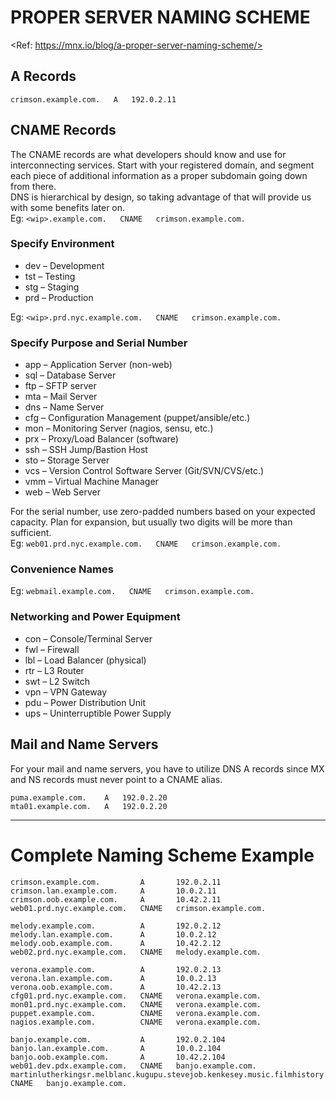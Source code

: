 # PROPER SERVER NAMING SCHEME  
<Ref: https://mnx.io/blog/a-proper-server-naming-scheme/>  

## A Records  
`crimson.example.com.   A   192.0.2.11` 

## CNAME Records  
The CNAME records are what developers should know and use for interconnecting services.
Start with your registered domain, and segment each piece of additional information as a proper subdomain going down from there.  
DNS is hierarchical by design, so taking advantage of that will provide us with some benefits later on.  
Eg:  `<wip>.example.com.   CNAME   crimson.example.com.`

### Specify Environment  
* dev – Development
* tst – Testing
* stg – Staging
* prd – Production

Eg:  `<wip>.prd.nyc.example.com.   CNAME   crimson.example.com.`

### Specify Purpose and Serial Number  
* app – Application Server (non-web)
* sql – Database Server
* ftp – SFTP server
* mta – Mail Server
* dns – Name Server
* cfg – Configuration Management (puppet/ansible/etc.)
* mon – Monitoring Server (nagios, sensu, etc.)
* prx – Proxy/Load Balancer (software)
* ssh – SSH Jump/Bastion Host
* sto – Storage Server
* vcs – Version Control Software Server (Git/SVN/CVS/etc.)
* vmm – Virtual Machine Manager
* web – Web Server

For the serial number, use zero-padded numbers based on your expected capacity. Plan for expansion, but usually two digits will be more than sufficient.  
Eg:  `web01.prd.nyc.example.com.   CNAME   crimson.example.com.`

### Convenience Names  
Eg:  `webmail.example.com.   CNAME   crimson.example.com.`


### Networking and Power Equipment
* con – Console/Terminal Server
* fwl – Firewall
* lbl – Load Balancer (physical)
* rtr – L3 Router
* swt – L2 Switch
* vpn – VPN Gateway
* pdu – Power Distribution Unit
* ups – Uninterruptible Power Supply

## Mail and Name Servers 
For your mail and name servers, you have to utilize DNS A records since MX and NS records must never point to a CNAME alias.  
```
puma.example.com.    A   192.0.2.20
mta01.example.com.   A   192.0.2.20
```

---
# Complete Naming Scheme Example
```
crimson.example.com.         A       192.0.2.11
crimson.lan.example.com.     A       10.0.2.11
crimson.oob.example.com.     A       10.42.2.11
web01.prd.nyc.example.com.   CNAME   crimson.example.com.

melody.example.com.          A       192.0.2.12
melody.lan.example.com.      A       10.0.2.12
melody.oob.example.com.      A       10.42.2.12
web02.prd.nyc.example.com.   CNAME   melody.example.com.

verona.example.com.          A       192.0.2.13
verona.lan.example.com.      A       10.0.2.13
verona.oob.example.com.      A       10.42.2.13
cfg01.prd.nyc.example.com.   CNAME   verona.example.com.
mon01.prd.nyc.example.com.   CNAME   verona.example.com.
puppet.example.com.          CNAME   verona.example.com.
nagios.example.com.          CNAME   verona.example.com.

banjo.example.com.           A       192.0.2.104
banjo.lan.example.com.       A       10.0.2.104
banjo.oob.example.com.       A       10.42.2.104
web01.dev.pdx.example.com.   CNAME   banjo.example.com.
martinlutherkingsr.melblanc.kugupu.stevejob.kenkesey.music.filmhistory.calligraphy.example.com   CNAME   banjo.example.com.
```
